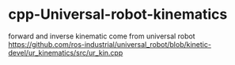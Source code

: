 # cpp-Universal-robot-kinematics
forward and inverse kinematic come from universal robot
https://github.com/ros-industrial/universal_robot/blob/kinetic-devel/ur_kinematics/src/ur_kin.cpp
